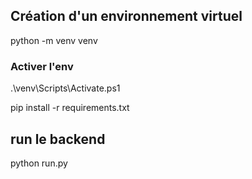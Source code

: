 ## Création d'un environnement virtuel

python -m venv venv

### Activer l'env
.\venv\Scripts\Activate.ps1 

pip install -r requirements.txt

## run le backend 

python run.py